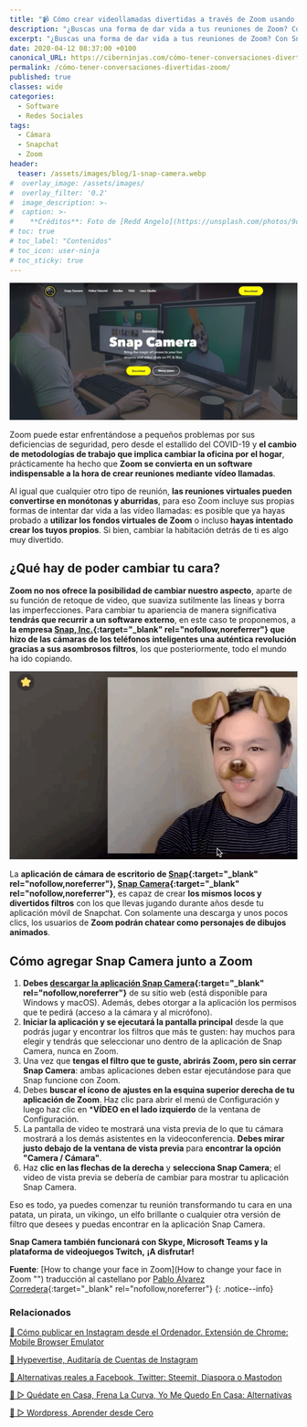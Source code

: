 ```yaml
---
title: "📹 Cómo crear videollamadas divertidas a través de Zoom usando la aplicación de cámara de Snapchat"
description: "¿Buscas una forma de dar vida a tus reuniones de Zoom? Con Snap Camera vas a poder transformarte, usar divertidas orejas de perro o generar otros nuevas elementos que van a crear entretenidas videoconferencias."
excerpt: "¿Buscas una forma de dar vida a tus reuniones de Zoom? Con Snap Camera vas a poder transformarte, usar divertidas orejas de perro o generar otros nuevas elementos que van a crear entretenidas videoconferencias."
date: 2020-04-12 08:37:00 +0100
canonical_URL: https://ciberninjas.com/cómo-tener-conversaciones-divertidas-zoom/
permalink: /cómo-tener-conversaciones-divertidas-zoom/
published: true
classes: wide
categories:
  - Software
  - Redes Sociales
tags:
  - Cámara
  - Snapchat
  - Zoom
header:
  teaser: /assets/images/blog/1-snap-camera.webp
#  overlay_image: /assets/images/
#  overlay_filter: '0.2'
#  image_description: >-
#  caption: >-
#    **Créditos**: Foto de [Redd Angelo](https://unsplash.com/photos/9o8YdYGTT64) en [Unsplash](https://unsplash.com/@reddangelo)
# toc: true
# toc_label: "Contenidos"
# toc_icon: user-ninja
# toc_sticky: true
---
```


![Cómo crear videollamadas divertidas a través de Zoom usando la aplicación de cámara de Snapchat](/assets/images/blog/1-snap-camera.webp "Cómo crear videollamadas divertidas a través de Zoom usando la aplicación de cámara de Snapchat")

Zoom puede estar enfrentándose a pequeños problemas por sus deficiencias de seguridad, pero desde el estallido del COVID-19 y **el cambio de metodologías de trabajo que implica cambiar la oficina por el hogar**, prácticamente ha hecho que **Zoom se convierta en un software indispensable a la hora de crear reuniones mediante vídeo llamadas**.

Al igual que cualquier otro tipo de reunión, **las reuniones virtuales pueden convertirse en monótonas y aburridas**, para eso Zoom incluye sus propias formas de intentar dar vida a las vídeo llamadas: es posible que ya hayas probado a **utilizar los fondos virtuales de Zoom** o incluso **hayas intentado crear los tuyos propios**. Si bien, cambiar la habitación detrás de ti es algo muy divertido.

## **¿Qué hay de poder cambiar tu cara?**

**Zoom no nos ofrece la posibilidad de cambiar nuestro aspecto**, aparte de su función de retoque de video, que suaviza sutilmente las líneas y borra las imperfecciones. Para cambiar tu apariencia de manera significativa **tendrás que recurrir a un software externo**, en este caso te proponemos, a **la empresa [Snap, Inc.](https://www.snapchat.com/l/es/create){:target="_blank" rel="nofollow,noreferrer"} que hizo de las cámaras de los teléfonos inteligentes una auténtica revolución gracias a sus asombrosos filtros**, los que posteriormente, todo el mundo ha ido copiando.

![Vista previa de los filtros de snap camera en el escritorio del ordenador](/assets/images/blog/guia-snap-camera.webp "Vista previa de los filtros de snap camera en el escritorio del ordenador")

La **aplicación de cámara de escritorio de [Snap](https://snapcamera.snapchat.com/){:target="_blank" rel="nofollow,noreferrer"}, [Snap Camera](https://snapcamera.snapchat.com/){:target="_blank" rel="nofollow,noreferrer"}**, es capaz de crear **los mismos locos y divertidos filtros** con los que llevas jugando durante años desde tu aplicación móvil de Snapchat. Con solamente una descarga y unos pocos clics, los usuarios de **Zoom podrán chatear como personajes de dibujos animados**.

## **Cómo agregar Snap Camera junto a Zoom**

1. **Debes [descargar la aplicación Snap Camera](https://snapcamera.snapchat.com/download/){:target="_blank" rel="nofollow,noreferrer"}** de su sitio web (está disponible para Windows y macOS). Además, debes otorgar a la aplicación los permisos que te pedirá (acceso a la cámara y al micrófono).
2. **Iniciar la aplicación y se ejecutará la pantalla principal** desde la que podrás jugar y encontrar los filtros que más te gusten: hay muchos para elegir y tendrás que seleccionar uno dentro de la aplicación de Snap Camera, nunca en Zoom.
3. Una vez que **tengas el filtro que te guste, abrirás Zoom, pero sin cerrar Snap Camera**: ambas aplicaciones deben estar ejecutándose para que Snap funcione con Zoom.
4. Debes **buscar el ícono de ajustes en la esquina superior derecha de tu aplicación de Zoom**. Haz clic para abrir el menú de Configuración y luego haz clic en ***VÍDEO en el lado izquierdo** de la ventana de Configuración.
5. La pantalla de video te mostrará una vista previa de lo que tu cámara mostrará a los demás asistentes en la videoconferencia. **Debes mirar justo debajo de la ventana de vista previa** para **encontrar la opción "Camera / Cámara"**.
6. Haz **clic en las flechas de la derecha** y **selecciona Snap Camera**; el video de vista previa se debería de cambiar para mostrar tu aplicación Snap Camera.

Eso es todo, ya puedes comenzar tu reunión transformando tu cara en una patata, un pirata, un vikingo, un elfo brillante o cualquier otra versión de filtro que desees y puedas encontrar en la aplicación Snap Camera.

**Snap Camera también funcionará con Skype, Microsoft Teams y la plataforma de videojuegos Twitch,** **¡A disfrutar!**

**Fuente**\: [How to change your face in Zoom](How to change your face in Zoom "") traducci&oacute;n al castellano por [Pablo &Aacute;lvarez Corredera](https://kutt.it/ciberninjast){:target="_blank" rel="nofollow,noreferrer"}
{: .notice--info}

### Relacionados

[📸 Cómo publicar en Instagram desde el Ordenador. Extensión de Chrome: Mobile Browser Emulator](/como-publicar-en-instagram-%F0%9F%93%B8-desde-el-ordenador-%F0%9F%96%A5-extension-de-chrome-mobile-browser-emulator/)

[🔨 Hypevertise, Auditaría de Cuentas de Instagram](/como-publicar-en-instagram-%F0%9F%93%B8-desde-el-ordenador-%F0%9F%96%A5-extension-de-chrome-mobile-browser-emulator/)

[📰 Alternativas reales a Facebook, Twitter: Steemit, Diaspora o Mastodon](/alternativas-reales-a-facebook-twitter-aparte-de-steemit-claro-esta)

[🥇 ▷ Quédate en Casa, Frena La Curva, Yo Me Quedo En Casa: Alternativas](/alternativas-culturales-combatir-coronavirus/)

[🥇 ▷ Wordpress, Aprender desde Cero](/alternativas-reales-a-facebook-twitter-aparte-de-steemit-claro-esta)